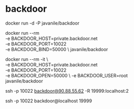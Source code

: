 # backdoor

docker run -d -P javanile/backdoor

docker run --rm \
    -e BACKDOOR_HOST=private.backdoor.net \
    -e BACKDOOR_PORT=10022 \
    -e BACKDOOR_BIND=50000 \ 
    javanile/backdoor

docker run --rm -it \      
    -e BACKDOOR_HOST=private.backdoor.net \
    -e BACKDOOR_PORT=10022 \
    -e BACKDOOR_OPEN=50000 \ 
    -e BACKDOOR_USER=root \
    javanile/backdoor

ssh -p 10022 backdoor@90.88.55.62 -R 19999:localhost:2

ssh -p 10022 backdoor@localhost 19999
